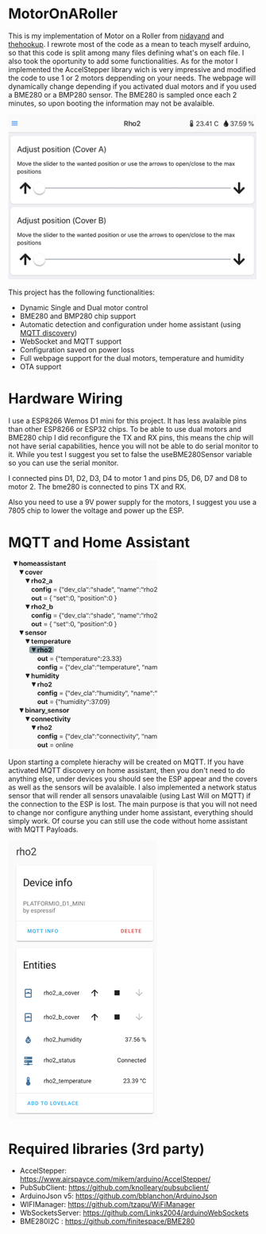 # MotorOnARoller
 This is my implementation of Motor on a Roller from [nidayand](https://github.com/nidayand/motor-on-roller-blind-ws) and [thehookup](https://github.com/thehookup/motor-on-roller-blind-ws). I rewrote most of the code as a mean to teach myself arduino, so that this code is split among many files defining what's on each file. I also took the oportunity to add some functionalities. As for the motor I implemented the AccelStepper library wich is very impressive and modified the code to use 1 or 2 motors deppending on your needs. The webpage will dynamically change depending if you activated dual motors and if you used a BME280 or a BMP280 sensor. The BME280 is sampled once each 2 minutes, so upon booting the information may not be avalaible.
 
<img src="https://github.com/drakecoldwinter/MotorOnARoller/blob/master/images/main_screen.png" width="500">

This project has the following functionalities:
- Dynamic Single and Dual motor control
- BME280 and BMP280 chip support
- Automatic detection and configuration under home assistant (using [MQTT discovery](https://www.home-assistant.io/docs/mqtt/discovery/))
- WebSocket and MQTT support
- Configuration saved on power loss
- Full webpage support for the dual motors, temperature and humidity
- OTA support

# Hardware Wiring
I use a ESP8266 Wemos D1 mini for this project. It has less avalaible pins than other ESP8266 or ESP32 chips. To be able to use dual motors and BME280 chip I did reconfigure the TX and RX pins, this means the chip will not have serial capabilities, hence you will not be able to do serial monitor to it. While you test I suggest you set to false the useBME280Sensor variable so you can use the serial monitor.

I connected pins D1, D2, D3, D4 to motor 1 and pins D5, D6, D7 and D8 to motor 2. The bme280 is connected to pins TX and RX.

Also you need to use a 9V power supply for the motors, I suggest you use a 7805 chip to lower the voltage and power up the ESP.

# MQTT and Home Assistant
<img src="https://github.com/drakecoldwinter/MotorOnARoller/blob/master/images/MQTT.png" width="300">

Upon starting a complete hierachy will be created on MQTT. If you have activated MQTT discovery on home assistant, then you don't need to do anything else, under devices you should see the ESP appear and the covers as well as the sensors will be avalaible. I also implemented a network status sensor that will render all sensors unavalaible (using Last Will on MQTT) if the connection to the ESP is lost. The main purpose is that you will not need to change nor configure anything under home assistant, everything should simply work. Of course you can still use the code without home assistant with MQTT Payloads.

<img src="https://github.com/drakecoldwinter/MotorOnARoller/blob/master/images/ha_screen.png" width="300">

# Required libraries (3rd party)
- AccelStepper: https://www.airspayce.com/mikem/arduino/AccelStepper/
- PubSubClient: https://github.com/knolleary/pubsubclient/
- ArduinoJson v5: https://github.com/bblanchon/ArduinoJson
- WIFIManager: https://github.com/tzapu/WiFiManager
- WbSocketsServer: https://github.com/Links2004/arduinoWebSockets
- BME280I2C : https://github.com/finitespace/BME280

